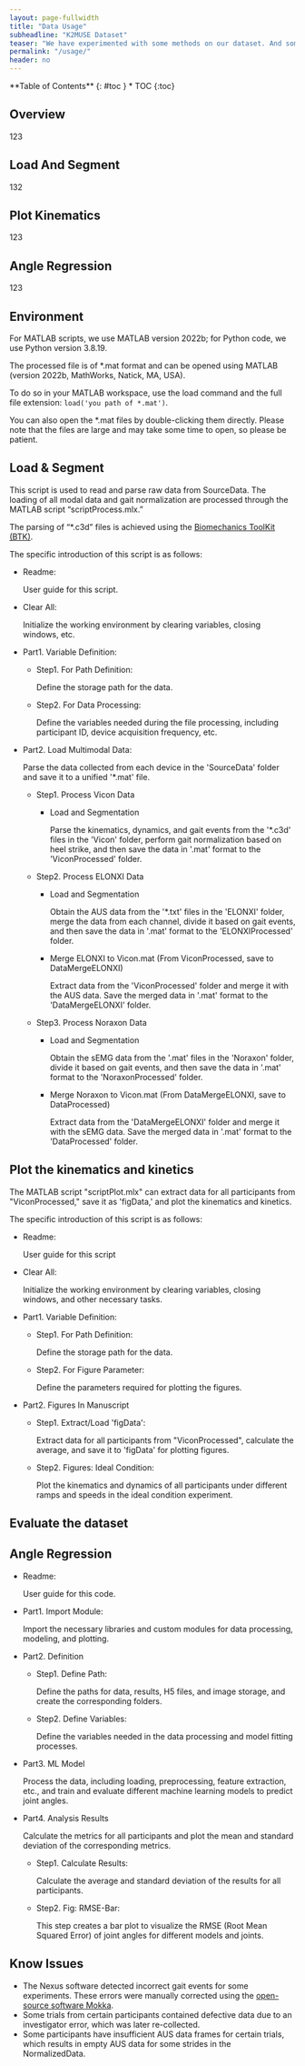 ```yaml
---
layout: page-fullwidth
title: "Data Usage"
subheadline: "K2MUSE Dataset"
teaser: "We have experimented with some methods on our dataset. And some tools and SDK are provided for using the dataset."
permalink: "/usage/"
header: no
---
```

<div class="panel radius" markdown="1">
**Table of Contents**
{: #toc }
*  TOC
{:toc}
</div>

## Overview
123

## Load And Segment
132

## Plot Kinematics
123

## Angle Regression
123







## Environment

For MATLAB scripts, we use MATLAB version 2022b; for Python code, we use Python version 3.8.19.

The processed file is of *.mat format and can be opened using MATLAB (version 2022b, MathWorks, Natick, MA, USA).

To do so in your MATLAB workspace, use the load command and the full file extension: `load('you path of *.mat')`​.

You can also open the \*.mat files by double-clicking them directly. Please note that the files are large and may take some time to open, so please be patient.



## Load & Segment

This script is used to read and parse raw data from SourceData. The loading of all modal data and gait normalization are processed through the MATLAB script “scriptProcess.mlx.”

The parsing of “\*.c3d” files is achieved using the [Biomechanics ToolKit (BTK)](https://biomechanical-toolkit.github.io/docs/).

The specific introduction of this script is as follows:

* Readme:

  User guide for this script.

* Clear All:

  Initialize the working environment by clearing variables, closing windows, etc.

* Part1. Variable Definition:

  * Step1. For Path Definition:

    Define the storage path for the data.

  * Step2. For Data Processing:

    Define the variables needed during the file processing, including participant ID, device acquisition frequency, etc.

* Part2. Load Multimodal Data:

  Parse the data collected from each device in the 'SourceData' folder and save it to a unified '\*.mat' file.

  * Step1. Process Vicon Data

    * Load and Segmentation

      Parse the kinematics, dynamics, and gait events from the '\*.c3d' files in the 'Vicon' folder, perform gait normalization based on heel strike, and then save the data in '.mat' format to the 'ViconProcessed' folder.

  * Step2. Process ELONXI Data

    * Load and Segmentation

      Obtain the AUS data from the '\*.txt' files in the 'ELONXI' folder, merge the data from each channel, divide it based on gait events, and then save the data in '.mat' format to the 'ELONXIProcessed' folder.

    * Merge ELONXI to Vicon.mat (From ViconProcessed, save to DataMergeELONXI)

      Extract data from the 'ViconProcessed' folder and merge it with the AUS data. Save the merged data in '.mat' format to the 'DataMergeELONXI' folder.

  * Step3. Process Noraxon Data

    * Load and Segmentation

      Obtain the sEMG data from the '.mat' files in the 'Noraxon' folder, divide it based on gait events, and then save the data in '.mat' format to the 'NoraxonProcessed' folder.

    * Merge Noraxon to Vicon.mat (From DataMergeELONXI, save to DataProcessed)

      Extract data from the 'DataMergeELONXI' folder and merge it with the sEMG data. Save the merged data in '.mat' format to the 'DataProcessed' folder.



## Plot the kinematics and kinetics

The MATLAB script "scriptPlot.mlx" can extract data for all participants from "ViconProcessed," save it as 'figData,' and plot the kinematics and kinetics.

The specific introduction of this script is as follows:

* Readme:

  User guide for this script

* Clear All:

  Initialize the working environment by clearing variables, closing windows, and other necessary tasks.

* Part1. Variable Definition:

  * Step1. For Path Definition:

    Define the storage path for the data.

  * Step2. For Figure Parameter:

    Define the parameters required for plotting the figures.

* Part2. Figures In Manuscript

  * Step1. Extract/Load 'figData':

    Extract data for all participants from "ViconProcessed", calculate the average, and save it to 'figData' for plotting figures.

  * Step2. Figures: Ideal Condition:

    Plot the kinematics and dynamics of all participants under different ramps and speeds in the ideal condition experiment.



## Evaluate the dataset


## Angle Regression

* Readme:

  User guide for this code.

* Part1. Import Module:

  Import the necessary libraries and custom modules for data processing, modeling, and plotting.

* Part2. Definition

  * Step1. Define Path:

    Define the paths for data, results, H5 files, and image storage, and create the corresponding folders.

  * Step2. Define Variables:

    Define the variables needed in the data processing and model fitting processes.

* Part3. ML Model

  Process the data, including loading, preprocessing, feature extraction, etc., and train and evaluate different machine learning models to predict joint angles.

* Part4. Analysis Results

  Calculate the metrics for all participants and plot the mean and standard deviation of the corresponding metrics.

  * Step1. Calculate Results:

    Calculate the average and standard deviation of the results for all participants.

  * Step2. Fig: RMSE-Bar:

    This step creates a bar plot to visualize the RMSE (Root Mean Squared Error) of joint angles for different models and joints.





## Know Issues

* The Nexus software detected incorrect gait events for some experiments. These errors were manually corrected using the [open-source software Mokka](https://biomechanical-toolkit.github.io/mokka/index.html).
* Some trials from certain participants contained defective data due to an investigator error, which was later re-collected.
* Some participants have insufficient AUS data frames for certain trials, which results in empty AUS data for some strides in the NormalizedData.



